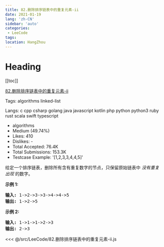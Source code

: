 ```yaml
---
title: 82.删除排序链表中的重复元素-ii
date: 2021-01-19
lang: 'zh-CN'
sidebar: 'auto'
categories:
 - LeeCode
tags: 
location: HangZhou
---
```


# Heading
[[toc]]

[82.删除排序链表中的重复元素-ii](https://leetcode-cn.com/problems/remove-duplicates-from-sorted-list-ii/description/)

Tags:   algorithms   linked-list 

Langs:  c   cpp   csharp   golang   java   javascript   kotlin   php   python   python3   ruby   rust   scala   swift   typescript 

* algorithms
* Medium (49.74%)
* Likes:    410
* Dislikes: -
* Total Accepted:    76.4K
* Total Submissions: 153.3K
* Testcase Example:  '[1,2,3,3,4,4,5]'

<p>给定一个排序链表，删除所有含有重复数字的节点，只保留原始链表中&nbsp;<em>没有重复出现&nbsp;</em>的数字。</p>

<p><strong>示例&nbsp;1:</strong></p>

<pre><strong>输入:</strong> 1-&gt;2-&gt;3-&gt;3-&gt;4-&gt;4-&gt;5
<strong>输出:</strong> 1-&gt;2-&gt;5
</pre>

<p><strong>示例&nbsp;2:</strong></p>

<pre><strong>输入:</strong> 1-&gt;1-&gt;1-&gt;2-&gt;3
<strong>输出:</strong> 2-&gt;3</pre>


<<< @/src/LeeCode/82.删除排序链表中的重复元素-ii.js
